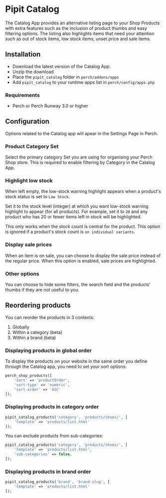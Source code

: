 # Pipit Catalog
The Catalog App provides an alternative listing page to your Shop Products with extra features such as the inclusion of product thumbs and easy filtering options. The listing also highlights items that need your attention such as out of stock items, low stock items, unset price and sale items.

## Installation
- Download the latest version of the Catalog App.
- Unzip the download
- Place the `pipit_catalog` folder in `perch/addons/apps`
- Add `pipit_catalog` to your runtime apps list in `perch/config/apps.php`


### Requirements
- Perch or Perch Runway 3.0 or higher


## Configuration
Options related to the Catalog app will apear in the Settings Page in Perch.

### Product Category Set
Select the primary category Set you are using for organising your Perch Shop store. This is required to enable filtering by Category in the Catalog App.


### Highlight low stock
When left empty, the low-stock warning highlight appears when a product's stock status is set to `Low Stock`.

Set it to the stock level (integer) at which you want low-stock warning highlight to appear (for all products). For example, set it to `20` and any product who has 20 or fewer items left in stock will be highlighted.

This only works when the stock count is central for the product. This option is ignored if a product's stock count is `on individual variants`.


### Display sale prices
When an item is on sale, you can choose to display the sale price instead of the regular price. When this option is enabled, sale prices are highlighted.


### Other options
You can choose to hide some filters, the search field and the products' thumbs if they are not useful to you.



## Reordering products

You can reorder the products in 3 contexts:
1. Globally
2. Within a category (beta)
3. Within a brand (beta)

### Displaying products in global order
To display the products on your website in the same order you define through the Catalog app, you need to set your sort options:

```php
perch_shop_products([
    'sort' => 'productOrder',
    'sort-type' => 'numeric',
    'sort-order' => 'ASC'
]);
```


### Displaying products in category order

```php
pipit_catalog_products('category', 'products/shoes/', [
    'template' => 'products/list.html'
]);
```

You can exclude products from sub-categories:

```php
pipit_catalog_products('category', 'products/shoes/', [
    'template' => 'products/list.html',
    'sub-categories' => false,
]);
```

### Displaying products in brand order

```php
pipit_catalog_products('brand', 'brand-slug', [
    'template' => 'products/list.html'
]);
```